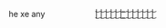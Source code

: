<div align="center">

           he xe any       |͜͝ |͜͝ |͜͝ |͜͝ |͜͝ |͜͝ ͜͝ |͜͝ |͜͝ |͜͝ |͜͝ |͜͝ |͜͝

